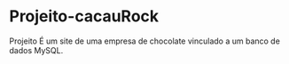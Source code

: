 # Projeito-cacauRock
Projeito É um site de uma empresa de chocolate vinculado a um banco de dados MySQL.
